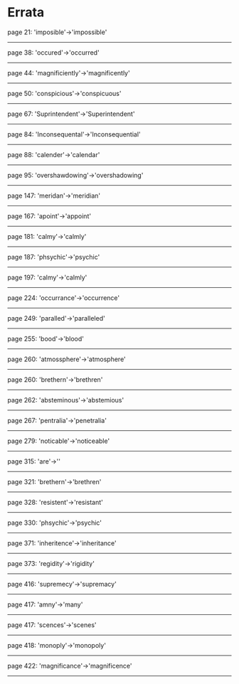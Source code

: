 # Errata

<span id="0"></span>page 21: 'imposible'-&gt;'impossible'

------------------------------------------------------------------------

<span id="1"></span>page 38: 'occured'-&gt;'occurred'

------------------------------------------------------------------------

<span id="2"></span>page 44: 'magnificiently'-&gt;'magnificently'

------------------------------------------------------------------------

<span id="3"></span>page 50: 'conspicious'-&gt;'conspicuous'

------------------------------------------------------------------------

<span id="4"></span>page 67: 'Suprintendent'-&gt;'Superintendent'

------------------------------------------------------------------------

<span id="5"></span>page 84: 'Inconsequental'-&gt;'Inconsequential'

------------------------------------------------------------------------

<span id="6"></span>page 88: 'calender'-&gt;'calendar'

------------------------------------------------------------------------

<span id="7"></span>page 95: 'overshawdowing'-&gt;'overshadowing'

------------------------------------------------------------------------

<span id="8"></span>page 147: 'meridan'-&gt;'meridian'

------------------------------------------------------------------------

<span id="9"></span>page 167: 'apoint'-&gt;'appoint'

------------------------------------------------------------------------

<span id="10"></span>page 181: 'calmy'-&gt;'calmly'

------------------------------------------------------------------------

<span id="11"></span>page 187: 'phsychic'-&gt;'psychic'

------------------------------------------------------------------------

<span id="12"></span>page 197: 'calmy'-&gt;'calmly'

------------------------------------------------------------------------

<span id="13"></span>page 224: 'occurrance'-&gt;'occurrence'

------------------------------------------------------------------------

<span id="14"></span>page 249: 'paralled'-&gt;'paralleled'

------------------------------------------------------------------------

<span id="15"></span>page 255: 'bood'-&gt;'blood'

------------------------------------------------------------------------

<span id="16"></span>page 260: 'atmossphere'-&gt;'atmosphere'

------------------------------------------------------------------------

<span id="17"></span>page 260: 'brethern'-&gt;'brethren'

------------------------------------------------------------------------

<span id="18"></span>page 262: 'absteminous'-&gt;'abstemious'

------------------------------------------------------------------------

<span id="19"></span>page 267: 'pentralia'-&gt;'penetralia'

------------------------------------------------------------------------

<span id="20"></span>page 279: 'noticable'-&gt;'noticeable'

------------------------------------------------------------------------

<span id="21"></span>page 315: 'are'-&gt;''

------------------------------------------------------------------------

<span id="22"></span>page 321: 'brethern'-&gt;'brethren'

------------------------------------------------------------------------

<span id="23"></span>page 328: 'resistent'-&gt;'resistant'

------------------------------------------------------------------------

<span id="24"></span>page 330: 'phsychic'-&gt;'psychic'

------------------------------------------------------------------------

<span id="25"></span>page 371: 'inheritence'-&gt;'inheritance'

------------------------------------------------------------------------

<span id="26"></span>page 373: 'regidity'-&gt;'rigidity'

------------------------------------------------------------------------

<span id="27"></span>page 416: 'supremecy'-&gt;'supremacy'

------------------------------------------------------------------------

<span id="28"></span>page 417: 'amny'-&gt;'many'

------------------------------------------------------------------------

<span id="29"></span>page 417: 'scences'-&gt;'scenes'

------------------------------------------------------------------------

<span id="30"></span>page 418: 'monoply'-&gt;'monopoly'

------------------------------------------------------------------------

<span id="31"></span>page 422: 'magnificance'-&gt;'magnificence'

------------------------------------------------------------------------
